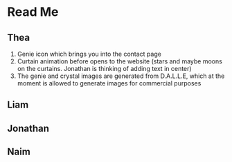 # Read Me
## Thea
1. Genie icon which brings you into the contact page
2. Curtain animation before opens to the website (stars and maybe moons on the curtains. Jonathan is thinking of adding text in center)
3. The genie and crystal images are generated from D.A.L.L.E, which at the moment is allowed to generate images for commercial purposes

## Liam
## Jonathan
## Naim
